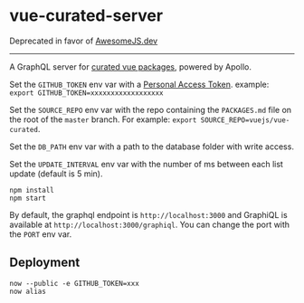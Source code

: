 # vue-curated-server

Deprecated in favor of [AwesomeJS.dev](https://github.com/Akryum/awesomejs.dev/)

---

A GraphQL server for [curated vue packages](https://github.com/vuejs/vue-curated), powered by Apollo.

Set the `GITHUB_TOKEN` env var with a [Personal Access Token](https://github.com/settings/tokens).
example: `export GITHUB_TOKEN=xxxxxxxxxxxxxxxxxx`

Set the `SOURCE_REPO` env var with the repo containing the `PACKAGES.md` file on the root of the `master` branch. For example: `export SOURCE_REPO=vuejs/vue-curated`.

Set the `DB_PATH` env var with a path to the database folder with write access.

Set the `UPDATE_INTERVAL` env var with the number of ms between each list update (default is 5 min).

```
npm install
npm start
```

By default, the graphql endpoint is `http://localhost:3000` and GraphiQL is available at `http://localhost:3000/graphiql`. You can change the port with the `PORT` env var.

## Deployment

```
now --public -e GITHUB_TOKEN=xxx
now alias
```